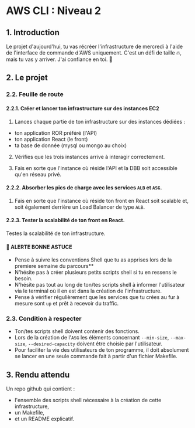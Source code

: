 # AWS CLI : Niveau 2

## 1. Introduction
Le projet d'aujourd'hui, tu vas récréer l'infrastructure de mercredi à l'aide de l'interface de commande d'AWS uniquement.
C'est un défi de taille 🔥, mais tu vas y arriver. J'ai confiance en toi. 💪

## 2. Le projet
### 2.2. Feuille de route
#### 2.2.1. Créer et lancer ton infrastructure sur des instances EC2
1. Lances chaque partie de ton infrastructure sur des instances dédiées :
- ton application ROR préféré (l'API)
- ton application React (le front)
- ta base de donnée (mysql ou mongo au choix)

2. Vérifies que les trois instances arrive à interagir correctement.

3. Fais en sorte que l'instance où réside l'API et la DBB soit accessible qu'en réseau privé.

#### 2.2.2. Absorber les pics de charge avec les services `ALB` et `ASG`.
1. Fais en sorte que l'instance où réside ton front en React soit scalable 
   et, soit également derrière un Load Balancer de type `ALB`.

#### 2.2.3. Tester la scalabilité de ton front en React.
Testes la scalabilité de ton infrastructure.

#### 🚀 ALERTE BONNE ASTUCE
- Pense à suivre les conventions Shell que tu as apprises lors de la premiere semaine du parcours**
- N'hésite pas à créer plusieurs petits scripts shell si tu en ressens le besoin.
- N'hésite pas tout au long de ton/tes scripts shell à informer l'utilisateur via le terminal où il en est dans la création de l'infrastructure.
- Pense à vérifier régulièrement que les services que tu crées au fur à mesure sont `up` et prêt à recevoir du traffic.


### 2.3. Condition à respecter
- Ton/tes scripts shell doivent contenir des fonctions.
- Lors de la création de l'`ASG` les éléments concernant `--min-size`, `--max-size`, `--desired-capacity` doivent être choisie par l'utilisateur.
- Pour faciliter la vie des utilisateurs de ton programme, 
  il doit absolument se lancer en une seule commande fait à partir d'un fichier Makefile.


## 3. Rendu attendu
Un repo github qui contient : 
- l'ensemble des scripts shell nécessaire à la création de cette infrastructure,
- un Makefile,
- et un README explicatif.
